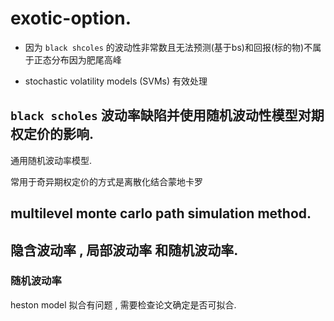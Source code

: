# **exotic-option.** 

- 因为 `black shcoles` 的波动性非常数且无法预测(基于bs)和回报(标的物)不属于正态分布因为肥尾高峰

- stochastic volatility models (SVMs) 有效处理 

## `black scholes` 波动率缺陷并使用随机波动性模型对期权定价的影响.

通用随机波动率模型.

常用于奇异期权定价的方式是离散化结合蒙地卡罗

##  multilevel monte carlo path simulation method.

## 隐含波动率 , 局部波动率 和随机波动率.

### 随机波动率

heston model 拟合有问题 , 需要检查论文确定是否可拟合.